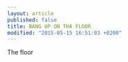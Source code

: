 ```yaml
---
layout: article
published: false
title: BANG UP ON THA FLOOR
modified: "2015-05-15 16:51:03 +0200"
---
```


The floor